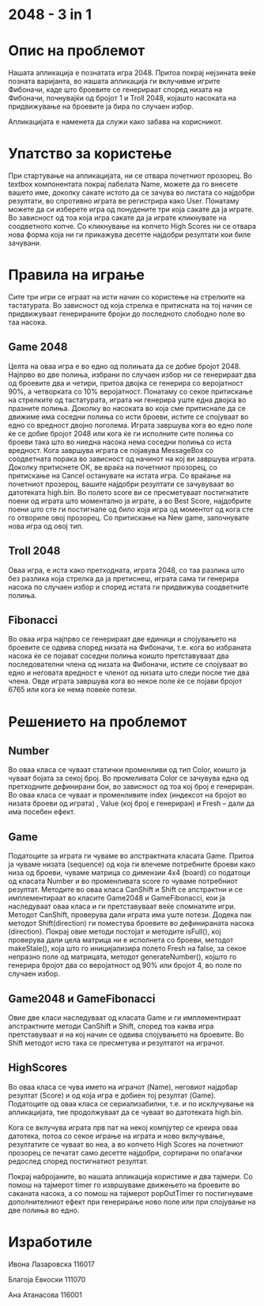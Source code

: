 ﻿<h1>2048 - 3 in 1</h1>
<p></p>


<h1>Опис на проблемот</h1>

<p>Нашата апликација е познатата игра 2048. Притоа покрај нејзината веќе позната варијанта, во нашата апликација ги вклучивме игрите Фибоначи, каде што броевите се генерираат според низата на Фибоначи, почнувајќи од бројот 1 и Troll 2048, којашто насоката на придвижување на броевите ја бира по случаен избор.</p>
<p>Апликацијата е наменета да служи како забава на корисникот.</p>



<h1>Упатство за користење</h1>

<p>При стартување на апликацијата, ни се отвара почетниот прозорец.  Во textbox компонентата покрај лабелата Name, можете да го внесете вашето име, доколку сакате истото да се зачува во листата со најдобри резултати, во спротивно играта ве регистрира како User. Понатаму можете да си изберете игра од понудените три која сакате да ја играте. Во зависност од тоа која игра сакате да ја играте кликнувате на соодветното копче. Co кликнување на копчето High Scores ни се отвара нова форма која ни ги прикажува десетте најдобри резултати кои биле зачувани.</p>



<h1>Правила на играње</h1>

<p>Сите три игри се играат на исти начин со користење на стрелките на тастатурата. Во зависност од која стрелка е притисната на тој начин се придвижуваат генерираните бројки до последното слободно поле во таа насока.</p>

<h2>Game 2048</h2>
<p>Целта на оваа игра е во едно од полињата да се добие бројот 2048. Најпрво во две полиња, избрани по случаен избор ни се генерираат два од броевите два и четири, притоа двојка се генерира со веројатност 90%, а четворката со 10% веројатност. Понатаму со секое притискање на стрелките од тастатурата, играта ни генерира уште една двојка во празните полиња. Доколку во насоката во која сме притиснале да се движиме има соседни полиња со исти броеви, истите се спојуваат во едно со вредност двојно поголема. Играта завршува кога во едно поле ќе се добие бројот 2048 или кога ќе ги исполните сите полиња со броеви така што во ниедна насока нема соседни полиња со иста вредност. Кога завршува играта се појавува МеssageBox со соодветната порака во зависност од начинот на кој ви завршува играта. Доколку притиснете ОК, ве враќа на почетниот прозорец, со притискање на Cancel останувате на истата игра. Со враќање на почетниот прозероц, вашите најдобри резултати се зачувуваат во датотеката high.bin. Во полето score ви се пресметуваат постигнатите поени од играта што моментално ја играте, а во Best Score, најдобрите поени што сте ги постигнале од било која игра од моментот од кога сте го отвориле овој прозорец. Со притискање на New game, започнувате нова игра од овој тип.</p>

<h2>Troll 2048</h2>
<p>Оваа игра, е иста како претходната, играта 2048, со таа разлика што без разлика која стрелка да ја претиснеш, играта сама ти генерира насока по случаен избор и според истата ги придвижува соодветните полиња.</p>

<h2>Fibonacci</h2>
<p>Во оваа игра најпрво се генерираат две единици и спојувањето на броевите се одвива според низата на Фибоначи, т.е. кога во избраната насока ќе се појават соседни полиња коишто претставуваат два последователни члена од низата на Фибоначи, истите се спојуваат во едно и неговата вредност е членот од низата што следи после тие два члена. Овде играта завршува кога во некое поле ќе се појави бројот 6765 или кога ќе нема повеќе потези.</p>



<h1>Решението на проблемот</h1>

<h2>Number</h2>
<p>Во оваа класа се чуваат статички променливи од тип Color, коишто ја чуваат бојата за секој број. Во промеливата Color се зачувува една од претходните дефинирани бои, во зависност од тоа кој број е генериран. Во оваа класа се чуваат и променливите index (индексот на бројот во низата броеви од играта) , Value (кој број е генериран) и Fresh – дали да има посебен ефект.</p>

<h2>Game</h2>
<p>Податоците за играта ги чуваме во апстрактната класата Game. Притоа ја чуваме низата (sequence) од која ги влечеме потребните броеви како низа од броеви, чуваме матрица со димензии 4х4 (board) со податоци од класата Number и во променливата score го чуваме потребниот резултат. Методите во оваа класа CanShift и Shift се апстрактни и се имплементираат во класите Game2048 и GameFibonacci, кои ја наследуваат оваа класа и ги претставуваат веќе спомнатите игри. Методот CanShift, проверува дали играта има уште потези. Додека пак методот Shift(direction) ги поместува броевите во дефинираната насока (direction).  Покрај овие методи постојат и методите isFull(), кој проверува дали цела матрица ни е исполнета со броеви, методот makeStale(), која што го иницијализира полето Fresh на false, за секое непразно поле од матрицата, методот generateNumber(), којшто го генерира бројот два со веројатност од 90% или бројот 4, во поле по случаен избор.</p>

<h2>Game2048 и GameFibonacci</h2>
<p>Овие две класи наследуваат од класата Game и ги имплементираат апстрактните методи CanShift и Shift, според тоа каква игра претставуваат и на кој начин се одвива спојувањето на броевите. Во Shift методот исто така се пресметува и резултатот на играчот.</p>

<h2>HighScores</h2>
<p>Во оваа класа се чува името на играчот (Name), неговиот најдобар резултат (Score) и од која игра е добиен тој резултат (Game). Податоците од оваа класа се сериализабилни, т.е. и по исклучување на апликацијата, тие продолжуваат да се чуваат во датотеката high.bin.</p>
<p>Кога се вклучува играта прв пат на некој компјутер се креира оваа датотека, потоа со секое играње на играта и ново вклучување, резултатите се чуваат во неа, а во копчето High Scores на почетниот прозорец се печатат само десетте најдобри, сортирани по опаѓачки редослед според постигнатиот резултат.</p>

<p>Покрај набројаните, во нашата апликација користиме и два тајмери. Со помош на тајмерот timer го извршуваме движењето на броевите во саканата насока, а со помош на тајмерот popOutTimer го постигнуваме дополнителниот ефект при генерирање ново поле или при спојување на две полиња во едно.</p>



<h1>Изработиле</h1>
<p>Ивона Лазаровска 116017
<p>Благоја Евкоски 111070
<p>Ана Атанасова 116001